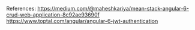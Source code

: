 References:
https://medium.com/@maheshkariya/mean-stack-angular-6-crud-web-application-8c92ae93690f
https://www.toptal.com/angular/angular-6-jwt-authentication